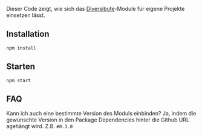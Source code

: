 Dieser Code zeigt, wie sich das [Diversibute](https://github.com/akramer-zibra/diversibute)-Module für eigene Projekte einsetzen lässt.

## Installation
`npm install`

## Starten
`npm start`

## FAQ
Kann ich auch eine bestimmte Version des Moduls einbinden?
    Ja, indem die gewünschte Version in den Package Dependencies hinter die Github URL agehängt wird. Z.B. `#0.3.0`
